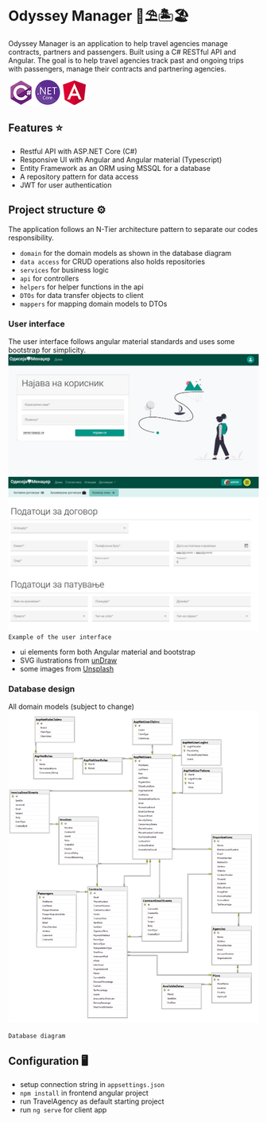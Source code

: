 # Odyssey Manager 🌴⛱️🏝️🏖️
Odyssey Manager is an application to help travel agencies manage contracts, partners and passengers. Built using a C# RESTful API and Angular. The goal is to help travel agencies track past and ongoing trips with passengers, manage their contracts and partnering agencies.

![csimage](img/cs_sm.png) ![.netimage](img/dotnet_sm.png) ![angularimage](img/angular_sm.png)

## Features ⭐
- Restful API with ASP.NET Core (C#)
- Responsive UI with Angular and Angular material (Typescript)
- Entity Framework as an ORM using MSSQL for a database
- A repository pattern for data access
- JWT for user authentication

## Project structure ⚙️
The application follows an N-Tier architecture pattern to separate our codes responsibility.
- `domain` for the domain models as shown in the database diagram
- `data access` for CRUD operations also holds repositories
- `services` for business logic
- `api` for controllers
- `helpers` for helper functions in the api
- `DTOs` for data transfer objects to client
- `mappers` for mapping domain models to DTOs

### User interface
The user interface follows angular material standards and uses some bootstrap for simplicity.
![ui_image](img/travel_ui.jpg)
![ui_image](img/travel_form.jpg)
`Example of the user interface`
- ui elements form both Angular material and bootstrap
- SVG ilustrations from [unDraw](https://undraw.co/illustrations)
- some images from [Unsplash](https://unsplash.com/)


### Database design
All domain models (subject to change)
![data_image](img/odiseydb.png)

`Database diagram`

## Configuration 🖥️
- setup connection string in `appsettings.json`
- `npm install` in frontend angular project
- run TravelAgency as default starting project
- run `ng serve` for client app
